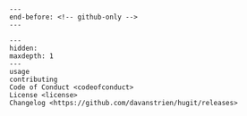 ```{include} ../README.md
---
end-before: <!-- github-only -->
---
```

[license]: license
[contributor guide]: contributing
[command-line reference]: usage

```{toctree}
---
hidden:
maxdepth: 1
---
usage
contributing
Code of Conduct <codeofconduct>
License <license>
Changelog <https://github.com/davanstrien/hugit/releases>
```
